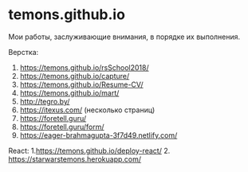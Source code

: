 # temons.github.io
Мои работы, заслуживающие внимания, в порядке их выполнения.

Верстка:
1. https://temons.github.io/rsSchool2018/
2. https://temons.github.io/capture/
3. https://temons.github.io/Resume-CV/
4. https://temons.github.io/mart/
5. http://tegro.by/
6. https://itexus.com/ (несколько страниц)
7. https://foretell.guru/
8. https://foretell.guru/form/
9. https://eager-brahmagupta-3f7d49.netlify.com/

React:
1.https://temons.github.io/deploy-react/
2. https://starwarstemons.herokuapp.com/
